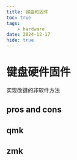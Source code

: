 ```yaml
---
title: 键盘和固件
toc: true
tags:
    - hardware
date: 2024-12-17
hide: true
---
```


# 键盘硬件固件

实现改键的非软件方法

## pros and cons

## qmk

## zmk
